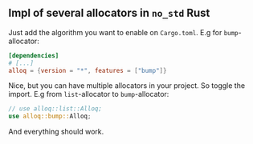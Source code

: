 ## Impl of several allocators in `no_std` Rust
Just add the algorithm you want to enable on `Cargo.toml`. E.g for `bump`-allocator:
```toml
[dependencies]
# [...]
alloq = {version = "*", features = ["bump"]}
```

Nice, but you can have multiple allocators in your project. So toggle the import. E.g from `list`-allocator to `bump`-allocator:
```rs 
// use alloq::list::Alloq;
use alloq::bump::Alloq;
```
And everything should work.
